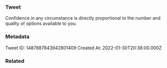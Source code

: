 ### Tweet
Confidence in any circumstance is directly proportional to the number and quality of options available to you.

### Metadata
Tweet ID: 1487887843942801409
Created At: 2022-01-30T20:38:00.000Z

### Related

